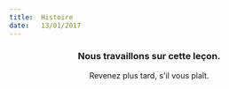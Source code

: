 ```yaml
---
title:  Histoire
date:   13/01/2017
---
```


### <center>Nous travaillons sur cette leçon.</center>
<center>Revenez plus tard, s'il vous plaît.</center>
